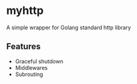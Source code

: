 # myhttp
A simple wrapper for Golang standard http library

## Features
- Graceful shutdown
- Middlewares
- Subrouting
